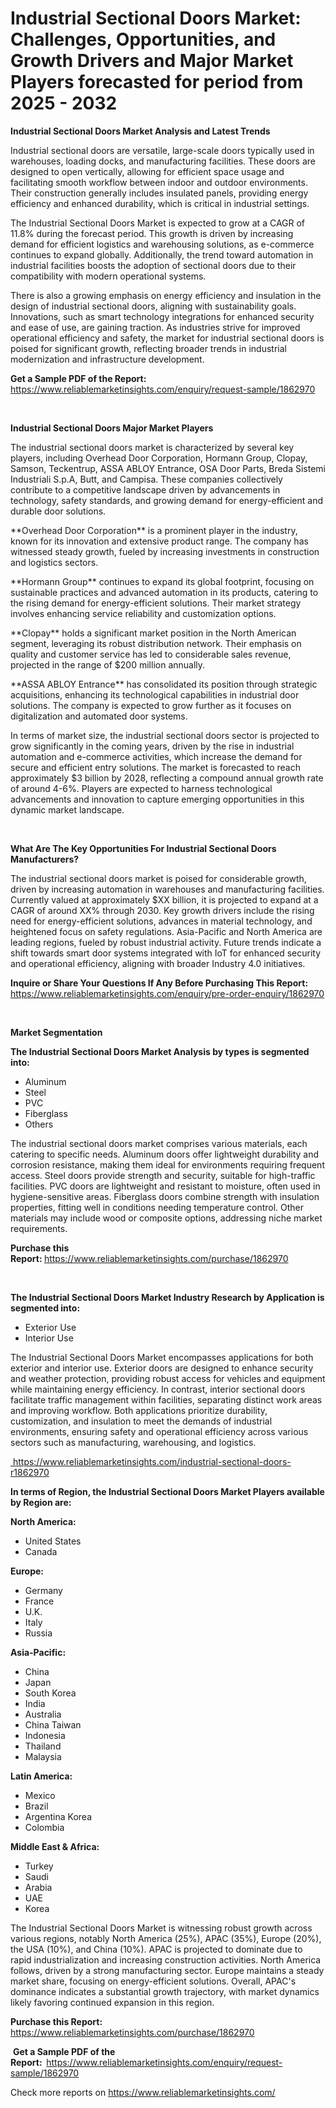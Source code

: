 <p><h1>Industrial Sectional Doors Market: Challenges, Opportunities, and Growth Drivers and Major Market Players forecasted for period from 2025 - 2032</h1></p><p><strong>Industrial Sectional Doors Market Analysis and Latest Trends</strong></p>
<p><p>Industrial sectional doors are versatile, large-scale doors typically used in warehouses, loading docks, and manufacturing facilities. These doors are designed to open vertically, allowing for efficient space usage and facilitating smooth workflow between indoor and outdoor environments. Their construction generally includes insulated panels, providing energy efficiency and enhanced durability, which is critical in industrial settings.</p><p>The Industrial Sectional Doors Market is expected to grow at a CAGR of 11.8% during the forecast period. This growth is driven by increasing demand for efficient logistics and warehousing solutions, as e-commerce continues to expand globally. Additionally, the trend toward automation in industrial facilities boosts the adoption of sectional doors due to their compatibility with modern operational systems. </p><p>There is also a growing emphasis on energy efficiency and insulation in the design of industrial sectional doors, aligning with sustainability goals. Innovations, such as smart technology integrations for enhanced security and ease of use, are gaining traction. As industries strive for improved operational efficiency and safety, the market for industrial sectional doors is poised for significant growth, reflecting broader trends in industrial modernization and infrastructure development.</p></p>
<p><strong>Get a Sample PDF of the Report:&nbsp;</strong> <a href="https://www.reliablemarketinsights.com/enquiry/request-sample/1862970?utm_campaign=2182&utm_medium=2&utm_source=Github&utm_content=ia&utm_term=07022025&utm_id=industrial-sectional-doors">https://www.reliablemarketinsights.com/enquiry/request-sample/1862970</a></p>
<p>&nbsp;</p>
<p><strong>Industrial Sectional Doors Major Market Players</strong></p>
<p><p>The industrial sectional doors market is characterized by several key players, including Overhead Door Corporation, Hormann Group, Clopay, Samson, Teckentrup, ASSA ABLOY Entrance, OSA Door Parts, Breda Sistemi Industriali S.p.A, Butt, and Campisa. These companies collectively contribute to a competitive landscape driven by advancements in technology, safety standards, and growing demand for energy-efficient and durable door solutions.</p><p>**Overhead Door Corporation** is a prominent player in the industry, known for its innovation and extensive product range. The company has witnessed steady growth, fueled by increasing investments in construction and logistics sectors. </p><p>**Hormann Group** continues to expand its global footprint, focusing on sustainable practices and advanced automation in its products, catering to the rising demand for energy-efficient solutions. Their market strategy involves enhancing service reliability and customization options.</p><p>**Clopay** holds a significant market position in the North American segment, leveraging its robust distribution network. Their emphasis on quality and customer service has led to considerable sales revenue, projected in the range of $200 million annually.</p><p>**ASSA ABLOY Entrance** has consolidated its position through strategic acquisitions, enhancing its technological capabilities in industrial door solutions. The company is expected to grow further as it focuses on digitalization and automated door systems.</p><p>In terms of market size, the industrial sectional doors sector is projected to grow significantly in the coming years, driven by the rise in industrial automation and e-commerce activities, which increase the demand for secure and efficient entry solutions. The market is forecasted to reach approximately $3 billion by 2028, reflecting a compound annual growth rate of around 4-6%. Players are expected to harness technological advancements and innovation to capture emerging opportunities in this dynamic market landscape.</p></p>
<p>&nbsp;</p>
<p><strong>What Are The Key Opportunities For Industrial Sectional Doors Manufacturers?</strong></p>
<p><p>The industrial sectional doors market is poised for considerable growth, driven by increasing automation in warehouses and manufacturing facilities. Currently valued at approximately $XX billion, it is projected to expand at a CAGR of around XX% through 2030. Key growth drivers include the rising need for energy-efficient solutions, advances in material technology, and heightened focus on safety regulations. Asia-Pacific and North America are leading regions, fueled by robust industrial activity. Future trends indicate a shift towards smart door systems integrated with IoT for enhanced security and operational efficiency, aligning with broader Industry 4.0 initiatives.</p></p>
<p><strong>Inquire or Share Your Questions If Any Before Purchasing This Report:</strong> <a href="https://www.reliablemarketinsights.com/enquiry/pre-order-enquiry/1862970?utm_campaign=2182&utm_medium=2&utm_source=Github&utm_content=ia&utm_term=07022025&utm_id=industrial-sectional-doors">https://www.reliablemarketinsights.com/enquiry/pre-order-enquiry/1862970</a></p>
<p>&nbsp;</p>
<p><strong>Market Segmentation</strong></p>
<p><strong>The Industrial Sectional Doors Market Analysis by types is segmented into:</strong></p>
<p><ul><li>Aluminum</li><li>Steel</li><li>PVC</li><li>Fiberglass</li><li>Others</li></ul></p>
<p><p>The industrial sectional doors market comprises various materials, each catering to specific needs. Aluminum doors offer lightweight durability and corrosion resistance, making them ideal for environments requiring frequent access. Steel doors provide strength and security, suitable for high-traffic facilities. PVC doors are lightweight and resistant to moisture, often used in hygiene-sensitive areas. Fiberglass doors combine strength with insulation properties, fitting well in conditions needing temperature control. Other materials may include wood or composite options, addressing niche market requirements.</p></p>
<p><strong>Purchase this Report:&nbsp;</strong><a href="https://www.reliablemarketinsights.com/purchase/1862970?utm_campaign=2182&utm_medium=2&utm_source=Github&utm_content=ia&utm_term=07022025&utm_id=industrial-sectional-doors">https://www.reliablemarketinsights.com/purchase/1862970</a></p>
<p>&nbsp;</p>
<p><strong>The Industrial Sectional Doors Market Industry Research by Application is segmented into:</strong></p>
<p><ul><li>Exterior Use</li><li>Interior Use</li></ul></p>
<p><p>The Industrial Sectional Doors Market encompasses applications for both exterior and interior use. Exterior doors are designed to enhance security and weather protection, providing robust access for vehicles and equipment while maintaining energy efficiency. In contrast, interior sectional doors facilitate traffic management within facilities, separating distinct work areas and improving workflow. Both applications prioritize durability, customization, and insulation to meet the demands of industrial environments, ensuring safety and operational efficiency across various sectors such as manufacturing, warehousing, and logistics.</p></p>
<p><a href="https://www.reliablemarketinsights.com/industrial-sectional-doors-r1862970?utm_campaign=2182&utm_medium=2&utm_source=Github&utm_content=ia&utm_term=07022025&utm_id=industrial-sectional-doors">&nbsp;https://www.reliablemarketinsights.com/industrial-sectional-doors-r1862970</a></p>
<p><strong>In terms of Region, the Industrial Sectional Doors Market Players available by Region are:</strong></p>
<p>
    <p> <strong> North America: </strong>
        <ul>
            <li>United States</li>
            <li>Canada</li>
        </ul>
        </p> 
    <p> <strong> Europe: </strong>
        <ul>
            <li>Germany</li>
            <li>France</li>
            <li>U.K.</li>
            <li>Italy</li>
            <li>Russia</li>
        </ul>
        </p> 
    <p> <strong> Asia-Pacific: </strong>
        <ul>
            <li>China</li>
            <li>Japan</li>
            <li>South Korea</li>
            <li>India</li>
            <li>Australia</li>
            <li>China Taiwan</li>
            <li>Indonesia</li>
            <li>Thailand</li>
            <li>Malaysia</li>
        </ul>
        </p> 
    <p> <strong> Latin America: </strong>
        <ul>
            <li>Mexico</li>
            <li>Brazil</li>
            <li>Argentina Korea</li>
            <li>Colombia</li>
        </ul>
        </p> 
    <p> <strong> Middle East & Africa: </strong>
        <ul>
            <li>Turkey</li>
            <li>Saudi</li>
            <li>Arabia</li>
            <li>UAE</li>
            <li>Korea</li>
        </ul>
    </p>
    </p>
<p><p>The Industrial Sectional Doors Market is witnessing robust growth across various regions, notably North America (25%), APAC (35%), Europe (20%), the USA (10%), and China (10%). APAC is projected to dominate due to rapid industrialization and increasing construction activities. North America follows, driven by a strong manufacturing sector. Europe maintains a steady market share, focusing on energy-efficient solutions. Overall, APAC's dominance indicates a substantial growth trajectory, with market dynamics likely favoring continued expansion in this region.</p></p>
<p><strong>Purchase this Report: </strong><a href="https://www.reliablemarketinsights.com/purchase/1862970?utm_campaign=2182&utm_medium=2&utm_source=Github&utm_content=ia&utm_term=07022025&utm_id=industrial-sectional-doors">https://www.reliablemarketinsights.com/purchase/1862970</a></p>
<p>&nbsp;<strong>Get a Sample PDF of the Report:&nbsp;&nbsp;</strong><a href="https://www.reliablemarketinsights.com/enquiry/request-sample/1862970?utm_campaign=2182&utm_medium=2&utm_source=Github&utm_content=ia&utm_term=07022025&utm_id=industrial-sectional-doors">https://www.reliablemarketinsights.com/enquiry/request-sample/1862970</a></p>
<p><strong></strong></p>
<p>Check more reports on <a href="https://www.reliablemarketinsights.com/?utm_campaign=2182&utm_medium=2&utm_source=Github&utm_content=ia&utm_term=07022025&utm_id=industrial-sectional-doors">https://www.reliablemarketinsights.com/</a></p>